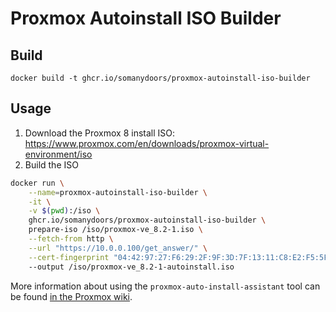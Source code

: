 # Proxmox Autoinstall ISO Builder

## Build

`docker build -t ghcr.io/somanydoors/proxmox-autoinstall-iso-builder`

## Usage

1. Download the Proxmox 8 install ISO: https://www.proxmox.com/en/downloads/proxmox-virtual-environment/iso
2. Build the ISO

```bash
docker run \
	--name=proxmox-autoinstall-iso-builder \
	-it \
	-v $(pwd):/iso \
	ghcr.io/somanydoors/proxmox-autoinstall-iso-builder \
	prepare-iso /iso/proxmox-ve_8.2-1.iso \
	--fetch-from http \
	--url "https://10.0.0.100/get_answer/" \
	--cert-fingerprint "04:42:97:27:F6:29:2F:9F:3D:7F:13:11:C8:E2:F5:5F:84:03:95:D9:F5:14:72:7C:9E:90:47:03:D2:96:2B:EC"
	--output /iso/proxmox-ve_8.2-1-autoinstall.iso
```

More information about using the `proxmox-auto-install-assistant` tool can be found [in the Proxmox wiki](https://pve.proxmox.com/wiki/Automated_Installation).
